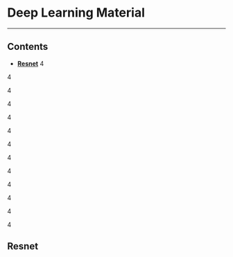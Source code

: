# Deep Learning Material
<hr>

## Contents
- [**Resnet**](#Resnet)
4

4

4

4

4

4

4

4

4

4

4

4

4
## Resnet
